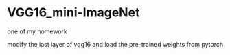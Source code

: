 # VGG16_mini-ImageNet

one of my homework

modify the last layer of vgg16 and load the pre-trained weights from pytorch
